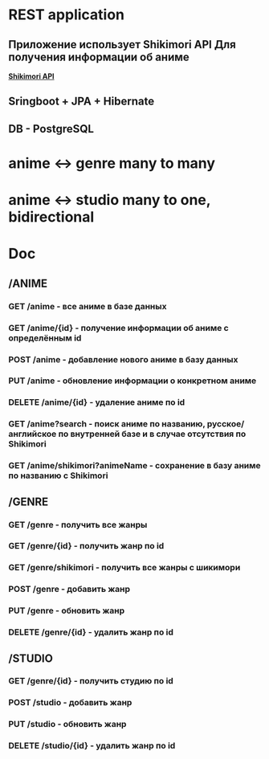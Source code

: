# REST application
## Приложение использует Shikimori API Для получения информации об аниме
**[Shikimori API](https://shikimori.one/api/doc/1.0)**<br>
## Sringboot + JPA + Hibernate
## DB - PostgreSQL
# anime <-> genre many to many
# anime <-> studio many to one, bidirectional
# Doc
## /ANIME
### GET /anime - все аниме в базе данных
### GET /anime/{id} - получение информации об аниме с определённым id
### POST /anime - добавление нового аниме в базу данных
### PUT /anime - обновление информации о конкретном аниме
### DELETE /anime/{id} - удаление аниме по id
### GET /anime?search - поиск аниме по названию, русское/английское по внутренней базе и в случае отсутствия по Shikimori
### GET /anime/shikimori?animeName - сохранение в базу аниме по названию с Shikimori

## /GENRE
### GET /genre - получить все жанры 
### GET /genre/{id} - получить жанр по id
### GET /genre/shikimori - получить все жанры с шикимори
### POST /genre - добавить жанр
### PUT /genre - обновить жанр
### DELETE /genre/{id} - удалить жанр по id

## /STUDIO
### GET /genre/{id} - получить студию по id
### POST /studio - добавить жанр
### PUT /studio - обновить жанр
### DELETE /studio/{id} - удалить жанр по id

    
